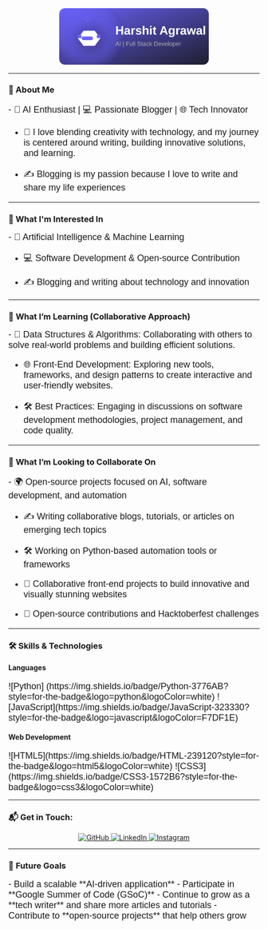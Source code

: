<div align="center">
  <img src="Shubhz.svg" alt="Custom Logo" width="300" />
</div>

---
### 🌟 About Me  
<div style="font-family: 'Arial', sans-serif; font-size: 18px;">
  - 🚀 AI Enthusiast | 💻 Passionate Blogger | 🌐 Tech Innovator 
  
  - 🎨 I love blending creativity with technology, and my journey is centered around writing, building innovative solutions, and learning.
    
  - ✍️ Blogging is my passion because I love to write and share my life experiences
</div>

---

### 👀 What I'm Interested In
<div style="font-family: 'Arial', sans-serif; font-size: 18px;">
  - 🤖 Artificial Intelligence & Machine Learning  
  
  - 💻 Software Development & Open-source Contribution
    
  - ✍️ Blogging and writing about technology and innovation
</div>

---

### 🌱 **What I’m Learning (Collaborative Approach)**
<div style="font-family: 'Arial', sans-serif; font-size: 18px;">
  - 🔷 Data Structures & Algorithms: Collaborating with others to solve real-world problems and building efficient solutions.  
  
  - 🌐 Front-End Development: Exploring new tools, frameworks, and design patterns to create interactive and user-friendly websites.
     
  - 🛠️ Best Practices: Engaging in discussions on software development methodologies, project management, and code quality. 
</div>

---

### 💞️ **What I’m Looking to Collaborate On**
<div style="font-family: 'Arial', sans-serif; font-size: 18px;">
  - 🌍 Open-source projects focused on AI, software development, and automation
  
  - ✍️ Writing collaborative blogs, tutorials, or articles on emerging tech topics
    
  - 🛠️ Working on Python-based automation tools or frameworks
    
  - 🎨 Collaborative front-end projects to build innovative and visually stunning websites
     
  - 🍂 Open-source contributions and Hacktoberfest challenges  
</div>

---

### 🛠️ **Skills & Technologies**

#### **Languages**  
<div style="font-family: 'Arial', sans-serif; font-size: 18px;">
  ![Python]	(https://img.shields.io/badge/Python-3776AB?style=for-the-badge&logo=python&logoColor=white) 
  ![JavaScript](https://img.shields.io/badge/JavaScript-323330?style=for-the-badge&logo=javascript&logoColor=F7DF1E)  
</div>

#### **Web Development**  
<div style="font-family: 'Arial', sans-serif; font-size: 18px;">
  ![HTML5](https://img.shields.io/badge/HTML-239120?style=for-the-badge&logo=html5&logoColor=white)
  ![CSS3](https://img.shields.io/badge/CSS3-1572B6?style=for-the-badge&logo=css3&logoColor=white)  
</div>

---

### 📬 Get in Touch:
<div align="center">
  <a href="https://github.com/Shubhz20" target="_blank">
    <img src="https://img.icons8.com/ios-glyphs/60/github.png" alt="GitHub" />
  </a>
  <a href="https://www.linkedin.com/in/harshitagrawal-/" target="_blank">
    <img src="https://img.icons8.com/ios-filled/60/linkedin.png" alt="LinkedIn" />
  </a>
  <a href="https://www.instagram.com/itsharshitagrawal__/" target="_blank">
    <img src="https://img.icons8.com/ios-filled/60/instagram-new.png" alt="Instagram" />
  </a>

</div>

---



### 🚀 **Future Goals**
<div style="font-family: 'Arial', sans-serif; font-size: 18px;">
  - Build a scalable **AI-driven application**  
  - Participate in **Google Summer of Code (GSoC)**  
  - Continue to grow as a **tech writer** and share more articles and tutorials  
  - Contribute to **open-source projects** that help others grow
</div>
